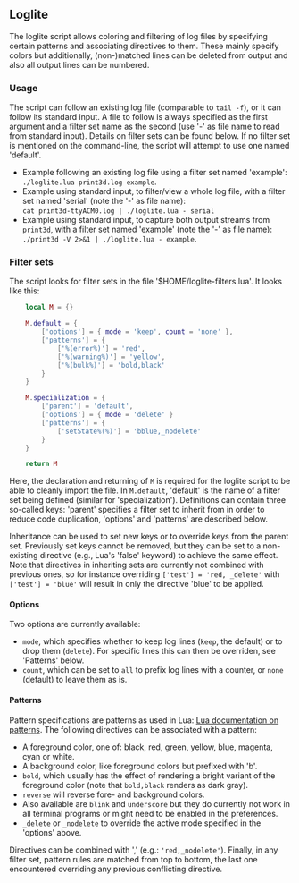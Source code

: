 ## Loglite

The loglite script allows coloring and filtering of log files by specifying certain patterns and associating directives to them. These mainly specify colors but additionally, (non-)matched lines can be deleted from output and also all output lines can be numbered.


### Usage

The script can follow an existing log file (comparable to `tail -f`), or it can follow its standard input. A file to follow is always specified as the first argument and a filter set name as the second (use '-' as file name to read from standard input). Details on filter sets can be found below. If no filter set is mentioned on the command-line, the script will attempt to use one named 'default'.

* Example following an existing log file using a filter set named 'example':   `./loglite.lua print3d.log example`.
* Example using standard input, to filter/view a whole log file, with a filter set named 'serial' (note the '-' as file name):  
`cat print3d-ttyACM0.log | ./loglite.lua - serial`
* Example using standard input, to capture both output streams from `print3d`, with a filter set named 'example' (note the '-' as file name):  
`./print3d -V 2>&1 | ./loglite.lua - example`.


### Filter sets

The script looks for filter sets in the file '$HOME/loglite-filters.lua'. It looks like this:

``` lua
	local M = {}

	M.default = {
		['options'] = { mode = 'keep', count = 'none' },
		['patterns'] = {
			['%(error%)'] = 'red',
			['%(warning%)'] = 'yellow',
			['%(bulk%)'] = 'bold,black'
		}
	}

	M.specialization = {
		['parent'] = 'default',
		['options'] = { mode = 'delete' }
		['patterns'] = {
			['setState%(%)'] = 'bblue,_nodelete'
		}
	}

	return M
```

Here, the declaration and returning of `M` is required for the loglite script to be able to cleanly import the file. In `M.default`, 'default' is the name of a filter set being defined (similar for 'specialization'). Definitions can contain three so-called keys: 'parent' specifies a filter set to inherit from in order to reduce code duplication, 'options' and 'patterns' are described below.

Inheritance can be used to set new keys or to override keys from the parent set. Previously set keys cannot be removed, but they can be set to a non-existing directive (e.g., Lua's 'false' keyword) to achieve the same effect. Note that directives in inheriting sets are currently not combined with previous ones, so for instance overriding `['test'] = 'red, _delete'` with `['test'] = 'blue'` will result in only the directive 'blue' to be applied.

#### Options

Two options are currently available:

* `mode`, which specifies whether to keep log lines (`keep`, the default) or to drop them (`delete`). For specific lines this can then be overriden, see 'Patterns' below.
* `count`, which can be set to `all` to prefix log lines with a counter, or `none` (default) to leave them as is.

#### Patterns

Pattern specifications are patterns as used in Lua: [Lua documentation on patterns](http://www.lua.org/pil/20.2.html).
The following directives can be associated with a pattern:

* A foreground color, one of: black, red, green, yellow, blue, magenta, cyan or white.
* A background color, like foreground colors but prefixed with 'b'.
* `bold`, which usually has the effect of rendering a bright variant of the foreground color (note that `bold,black` renders as dark gray).
* `reverse` will reverse fore- and background colors.
* Also available are `blink` and `underscore` but they do currently not work in all terminal programs or might need to be enabled in the preferences.
* `_delete` or `_nodelete` to override the active mode specified in the 'options' above.

Directives can be combined with ',' (e.g.: `'red,_nodelete'`). Finally, in any filter set, pattern rules are matched from top to bottom, the last one encountered overriding any previous conflicting directive.
